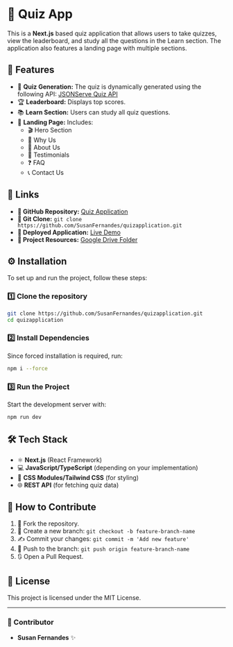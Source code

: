 # 🎯 Quiz App

This is a **Next.js** based quiz application that allows users to take quizzes, view the leaderboard, and study all the questions in the Learn section. The application also features a landing page with multiple sections.

## 🚀 Features

- 📝 **Quiz Generation:** The quiz is dynamically generated using the following API: [JSONServe Quiz API](https://api.jsonserve.com/Uw5CrX)
- 🏆 **Leaderboard:** Displays top scores.
- 📚 **Learn Section:** Users can study all quiz questions.
- 🏡 **Landing Page:** Includes:
  - 🎬 Hero Section
  - 🤔 Why Us
  - 📖 About Us
  - 🌟 Testimonials
  - ❓ FAQ
  - 📞 Contact Us

## 🔗 Links
- **🔗 GitHub Repository:** [Quiz Application](https://github.com/SusanFernandes/quizapplication)
- **📂 Git Clone:** `git clone https://github.com/SusanFernandes/quizapplication.git`
- **🚀 Deployed Application:** [Live Demo](https://quizmaster-susanfernandes-projects.vercel.app/)
- **📁 Project Resources:** [Google Drive Folder](https://drive.google.com/drive/folders/1WK4UO4OBKmS8UAA3uXG0YgHip489xN3v?usp=sharing)

## ⚙️ Installation

To set up and run the project, follow these steps:

### 1️⃣ Clone the repository
```bash
git clone https://github.com/SusanFernandes/quizapplication.git
cd quizapplication
```

### 2️⃣ Install Dependencies
Since forced installation is required, run:
```bash
npm i --force
```

### 3️⃣ Run the Project
Start the development server with:
```bash
npm run dev
```

## 🛠️ Tech Stack
- ⚛️ **Next.js** (React Framework)
- 💻 **JavaScript/TypeScript** (depending on your implementation)
- 🎨 **CSS Modules/Tailwind CSS** (for styling)
- 🌐 **REST API** (for fetching quiz data)

## 🤝 How to Contribute
1. 🍴 Fork the repository.
2. 🌿 Create a new branch: `git checkout -b feature-branch-name`
3. ✍️ Commit your changes: `git commit -m 'Add new feature'`
4. 🚀 Push to the branch: `git push origin feature-branch-name`
5. 🔃 Open a Pull Request.

## 📜 License
This project is licensed under the MIT License.

---
### 👤 Contributor
- **Susan Fernandes** ✨

